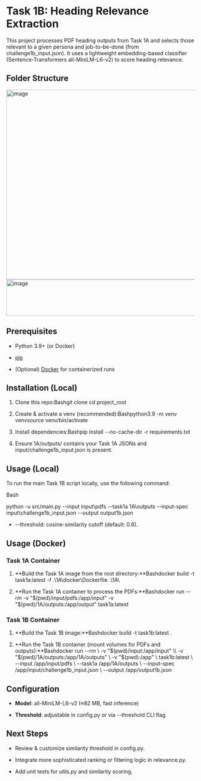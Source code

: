 **Task 1B: Heading Relevance Extraction**
=========================================

This project processes PDF heading outputs from Task 1A and selects those relevant to a given persona and job-to-be-done (from challenge1b\_input.json). It uses a lightweight embedding-based classifier (Sentence-Transformers all-MiniLM-L6-v2) to score heading relevance.

**Folder Structure**
--------------------

<img width="692" height="506" alt="image" src="https://github.com/user-attachments/assets/588f7835-82ae-4b31-b9d8-26ac27ebde0a" />

<img width="571" height="97" alt="image" src="https://github.com/user-attachments/assets/e7dc4306-e658-47a5-8b8d-39f083b5e6b6" />



**Prerequisites**
-----------------

*   Python 3.9+ (or Docker)
    
*   [pip](https://pip.pypa.io/en/stable/)
    
*   (Optional) [Docker](https://www.docker.com/) for containerized runs
    

**Installation (Local)**
------------------------

1.  Clone this repo:Bashgit clone cd project\_root
    
2.  Create & activate a venv (recommended):Bashpython3.9 -m venv venvsource venv/bin/activate
    
3.  Install dependencies:Bashpip install --no-cache-dir -r requirements.txt
    
4.  Ensure 1A/outputs/ contains your Task 1A JSONs and input/challenge1b\_input.json is present.
    

**Usage (Local)**
-----------------

To run the main Task 1B script locally, use the following command:

Bash

python -u src/main.py --input input\\pdfs --task1a 1A\\outputs --input-spec input\\challenge1b\_input.json --output output1b.json

*   \--threshold: cosine-similarity cutoff (default: 0.6).
    

**Usage (Docker)**
------------------

### **Task 1A Container**

1.  **Build the Task 1A image from the root directory:**Bashdocker build -t task1a:latest -f .\\1A\\docker\\Dockerfile .\\1A\\
    
2.  **Run the Task 1A container to process the PDFs:**Bashdocker run --rm -v "$(pwd)/input/pdfs:/app/input" -v "$(pwd)/1A/outputs:/app/output" task1a:latest
    

### **Task 1B Container**

1.  **Build the Task 1B image:**Bashdocker build -t task1b:latest .
    
2.  **Run the Task 1B container (mount volumes for PDFs and outputs):**Bashdocker run --rm \\ -v "$(pwd)/input:/app/input" \\ -v "$(pwd)/1A/outputs:/app/1A/outputs" \\ -v "$(pwd):/app" \\ task1b:latest \\ --input /app/input/pdfs \\ --task1a /app/1A/outputs \\ --input-spec /app/input/challenge1b\_input.json \\ --output /app/output1b.json
    

**Configuration**
-----------------

*   **Model**: all-MiniLM-L6-v2 (≈82 MB, fast inference)
    
*   **Threshold**: adjustable in config.py or via --threshold CLI flag.
    

**Next Steps**
--------------

*   Review & customize similarity threshold in config.py.
    
*   Integrate more sophisticated ranking or filtering logic in relevance.py.
    
*   Add unit tests for utils.py and similarity scoring.
